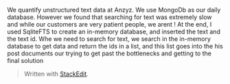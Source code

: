 We quantify unstructured text data at Anzyz. We use MongoDb as our daily database. However we found that searching for text was extremely slow and while our customers are very patient people, we arent ! At the end, I used SqliteFTS to create an in-memory database, and inserted the text and the text id. Whe we need to search for text, we search in the in-memory database to get data and return the ids in a list, and this list goes into the 
his post documents our trying to get past the bottlenecks and getting to the final solution

> Written with [StackEdit](https://stackedit.io/).
<!--stackedit_data:
eyJoaXN0b3J5IjpbMzI2NTg4MzgsLTE5NDEyMDUyMDksLTM3Mj
EyNDE1MSwyMjU3OTA5MjYsNzMwOTk4MTE2XX0=
-->